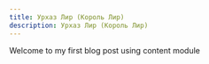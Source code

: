 ```yaml
---
title: Урхаз Лир (Король Лир)
description: Урхаз Лир (Король Лир)
---
```

Welcome to my first blog post using content module
